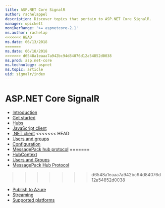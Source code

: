 ```yaml
---
title: ASP.NET Core SignalR
author: rachelappel
description: Discover topics that pertain to ASP.NET Core SignalR.
manager: wpickett
monikerRange: '>= aspnetcore-2.1'
ms.author: rachelap
<<<<<<< HEAD
ms.date: 06/13/2018
=======
ms.date: 06/18/2018
>>>>>>> d6548a1eaaa7a942bc94d84076d12a54852d0038
ms.prod: asp.net-core
ms.technology: aspnet
ms.topic: article
uid: signalr/index
---
```

# ASP.NET Core SignalR

* [Introduction](xref:signalr/introduction)
* [Get started](xref:signalr/get-started)
* [Hubs](xref:signalr/hubs)
* [JavaScript client](xref:signalr/javascript-client)
* [.NET client](xref:signalr/dotnet-client)
<<<<<<< HEAD
* [Users and groups](xref:signalr/groups)
* [Configuration](xref:signalr/configuration)
* [MessagePack hub protocol](xref:signalr/messagepackhubprotocol)
=======
* [HubContext](xref:signalr/hubcontext)
* [Users and Groups](xref:signalr/groups)
* [MessagePack Hub Protocol](xref:signalr/messagepackhubprotocol)
>>>>>>> d6548a1eaaa7a942bc94d84076d12a54852d0038
* [Publish to Azure](xref:signalr/publish-to-azure-web-app)
* [Streaming](xref:signalr/streaming)
* [Supported platforms](xref:signalr/supported-platforms)
